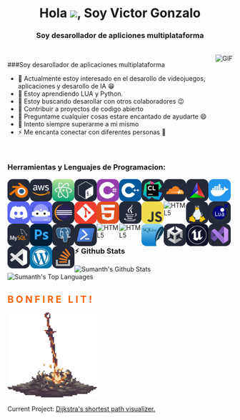 <h1 align="center">Hola <img src="https://media.giphy.com/media/hvRJCLFzcasrR4ia7z/giphy.gif" width="35">, Soy Victor Gonzalo</h1>
<h3 align="center">Soy desarollador de apliciones multiplataforma</h3>

<br>

<img align="right" height="270px" alt="GIF" src="https://i.pinimg.com/originals/e4/26/70/e426702edf874b181aced1e2fa5c6cde.gif" />

###Soy desarollador de aplicaciones multiplataforma
- 🔭 Actualmente estoy interesado en el desarollo de videojuegos, aplicaciones y desarollo de IA :grin:
- 🌱 Estoy aprendiendo LUA y Python.
- 👯 Estoy buscando desarollar con otros colaboradores :wink:
- 🥅 Contribuir a proyectos de codigo abierto
- 💬 Preguntame cualquier cosas estare encantado de ayudarte :smile:
- 🧗 Intento siempre superarme a mi mismo
- ⚡ Me encanta conectar con diferentes personas :raised_hands:

<br>

### Herramientas y Lenguajes de Programacion: 

<img align="left" alt="HTML5" width="50px" src="https://github.com/tandpfun/skill-icons/raw/main/icons/Blender-Dark.svg"  />
<img align="left" alt="HTML5" width="50px" src="https://github.com/tandpfun/skill-icons/blob/main/icons/AWS-Dark.svg"  />
<img align="left" alt="HTML5" width="50px" src="https://github.com/tandpfun/skill-icons/blob/main/icons/Atom.svg"  />
<img align="left" alt="HTML5" width="50px" src="https://github.com/tandpfun/skill-icons/blob/main/icons/Bash-Dark.svg"  />
<img align="left" alt="HTML5" width="50px" src="https://github.com/tandpfun/skill-icons/blob/main/icons/CS.svg"  />
<img align="left" alt="HTML5" width="50px" src="https://github.com/tandpfun/skill-icons/blob/main/icons/CPP.svg"  />
<img align="left" alt="HTML5" width="50px" src="https://github.com/tandpfun/skill-icons/raw/main/icons/CLion-Dark.svg"  />
<img align="left" alt="HTML5" width="50px" src="https://github.com/tandpfun/skill-icons/raw/main/icons/Cloudflare-Dark.svg"  />
<img align="left" alt="HTML5" width="50px" src="https://github.com/tandpfun/skill-icons/raw/main/icons/CMake-Dark.svg"  />
<img align="left" alt="HTML5" width="50px" src="https://github.com/tandpfun/skill-icons/blob/main/icons/Docker.svg"  />
<img align="left" alt="HTML5" width="50px" src="https://github.com/tandpfun/skill-icons/raw/main/icons/Discord.svg"  />
<img align="left" alt="HTML5" width="50px" src="https://github.com/tandpfun/skill-icons/raw/main/icons/DiscordBots.svg"  />
<br>
<br>
<img align="left" alt="HTML5" width="50px" src="https://github.com/tandpfun/skill-icons/raw/main/icons/Eclipse-Dark.svg"  />
<img align="left" alt="HTML5" width="50px" src="https://github.com/tandpfun/skill-icons/blob/main/icons/Git.svg"  />
<img align="left" alt="HTML5" width="50px" src="https://github.com/tandpfun/skill-icons/raw/main/icons/HTML.svg"  />
<img align="left" alt="HTML5" width="50px" src="https://github.com/tandpfun/skill-icons/raw/main/icons/Java-Dark.svg"  />
<img align="left" alt="HTML5" width="50px" src="https://github.com/tandpfun/skill-icons/raw/main/icons/JavaScript.svg"  />
<img align="left" alt="HTML5" width="50px" src="https://github.com/tandpfun/skill-icons/raw/main/icons/Kali-Dark.svg"  />
<img align="left" alt="HTML5" width="50px" src="https://github.com/tandpfun/skill-icons/raw/main/icons/Linux-Dark.svg"  />
<img align="left" alt="HTML5" width="50px" src="https://github.com/tandpfun/skill-icons/raw/main/icons/Lua-Dark.svg"  />
<img align="left" alt="HTML5" width="50px" src="https://github.com/tandpfun/skill-icons/raw/main/icons/MySQL-Dark.svg"  />
<img align="left" alt="HTML5" width="50px" src="https://github.com/tandpfun/skill-icons/raw/main/icons/Photoshop.svg"  />
<img align="left" alt="HTML5" width="50px" src="https://github.com/tandpfun/skill-icons/raw/main/icons/PostgreSQL-Dark.svg"  />
<img align="left" alt="HTML5" width="50px" src="https://github.com/tandpfun/skill-icons/raw/main/icons/Powershell-Dark.svg"  />
<img align="left" alt="HTML5" width="50px" src="https://github.com/tandpfun/skill-icons/raw/main/icons/RedHat-Dark.svg"  />
<img align="left" alt="HTML5" width="50px" src="https://github.com/tandpfun/skill-icons/raw/main/icons/RobloxStudio.svg"  />
<img align="left" alt="HTML5" width="50px" src="https://github.com/tandpfun/skill-icons/raw/main/icons/SQLite.svg"  />
<img align="left" alt="HTML5" width="50px" src="https://github.com/tandpfun/skill-icons/raw/main/icons/Unity-Dark.svg"  />
<img align="left" alt="HTML5" width="50px" src="https://github.com/tandpfun/skill-icons/raw/main/icons/UnrealEngine.svg"  />
<img align="left" alt="HTML5" width="50px" src="https://github.com/tandpfun/skill-icons/raw/main/icons/VisualStudio-Dark.svg"  />
<img align="left" alt="HTML5" width="50px" src="https://github.com/tandpfun/skill-icons/raw/main/icons/VSCode-Dark.svg"  />
<img align="left" alt="HTML5" width="50px" src="https://github.com/tandpfun/skill-icons/raw/main/icons/Wordpress.svg"  />
<img align="left" alt="HTML5" width="50px" src="https://github.com/tandpfun/skill-icons/raw/main/icons/StackOverflow-Dark.svg"  />
<br>
<br>
<br>
<br>

<!--
<details>
  <summary>:zap: Github Stats</summary>
<p align='center'>
  <img align="center" src="https://github-readme-stats.vercel.app/api?username=Sumanth-Talluri&show_icons=true&title_color=fff&icon_color=79ff97&text_color=efefef&bg_color=24292e" alt="Lakshya's Github Stats">
</p>
<br>
<p align='center'>
  <img align="center" src="https://github-readme-stats.vercel.app/api/top-langs/?username=Sumanth-Talluri&show_icons=true&hide_border=true&theme=radical">
</p>
</details> -->


### :zap: Github Stats

  <img align="left" src="https://github-readme-stats.sumanth-talluri.vercel.app/api?username=Sumanth-Talluri&show_icons=true&title_color=fff&icon_color=79ff97&text_color=efefef&bg_color=24292e" alt="Sumanth's Github Stats" width="60%">
  
<img src="https://github-readme-stats.sumanth-talluri.vercel.app/api/top-langs/?username=Sumanth-Talluri&show_icons=true&hide_border=true&theme=radical" width="37%" alt="Sumanth's Top Languages">



<!-- stats
![GitHub stats](https://github-readme-stats.vercel.app/api?username=Sumanth-Talluri&show_icons=true&hide_border=true&theme=dark)
![Sumanth's github Programming stats](https://github-readme-stats.vercel.app/api/top-langs/?username=Sumanth-Talluri&show_icons=true&hide_border=true")-->

<!-- repos
<a href="https://github.com/Sumanth-Talluri/Readers-Cabin">
  <img align="left" src="https://github-readme-stats.vercel.app/api/pin/?username=Sumanth-Talluri&repo=Readers-Cabin&theme=dark" />
</a>
<a href="https://github.com/Sumanth-Talluri/JPMorgan-Chase-Virtual-Internship">
  <img align="left" src="https://github-readme-stats.vercel.app/api/pin/?username=Sumanth-Talluri&repo=JPMorgan-Chase-Virtual-Internship&theme=dark" />
</a>
<a href="https://github.com/Sumanth-Talluri/Python-for-Everybody-Specialization">
  <img align="left" src="https://github-readme-stats.vercel.app/api/pin/?username=Sumanth-Talluri&repo=Python-for-Everybody-Specialization&theme=dark" />
</a>
-->

<br>

 <b><h2 style="color: #fc6203">B O N F I R E &nbsp; L I T !</h2> </b>

<img src="https://raw.githubusercontent.com/TanZng/TanZng/master/assets/bonefire.gif" width="200"/>

Current Project: <a href="https://github.com/TanZng/dijkstras-shortest-path">Dijkstra's shortest path visualizer.</a>
